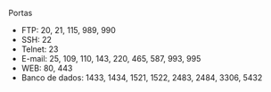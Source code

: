 
Portas

 * FTP: 20, 21, 115, 989, 990
 * SSH: 22
 * Telnet: 23
 * E-mail: 25, 109, 110, 143, 220, 465, 587, 993, 995
 * WEB: 80, 443
 * Banco de dados: 1433, 1434, 1521, 1522, 2483, 2484, 3306, 5432